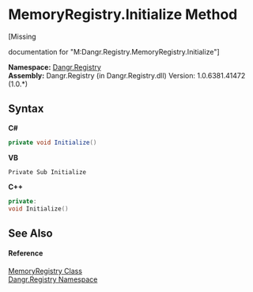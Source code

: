 # MemoryRegistry.Initialize Method 
 

\[Missing <summary> documentation for "M:Dangr.Registry.MemoryRegistry.Initialize"\]

**Namespace:**&nbsp;<a href="N_Dangr_Registry">Dangr.Registry</a><br />**Assembly:**&nbsp;Dangr.Registry (in Dangr.Registry.dll) Version: 1.0.6381.41472 (1.0.*)

## Syntax

**C#**<br />
``` C#
private void Initialize()
```

**VB**<br />
``` VB
Private Sub Initialize
```

**C++**<br />
``` C++
private:
void Initialize()
```


## See Also


#### Reference
<a href="T_Dangr_Registry_MemoryRegistry">MemoryRegistry Class</a><br /><a href="N_Dangr_Registry">Dangr.Registry Namespace</a><br />